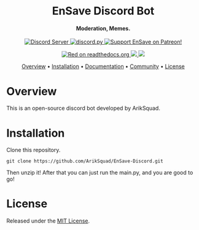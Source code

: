 
<h1 align="center">
  <br>
  <br>
  EnSave Discord Bot
  <br>
</h1>

<h4 align="center">Moderation, Memes.</h4>

<p align="center">
  <a href="https://discord.gg/Z5N5AWJmrA">
    <img src="https://discordapp.com/api/guilds/770634445370687519/widget.png?style=shield" alt="Discord Server">
  </a>
  <a href="https://github.com/Rapptz/discord.py/">
     <img src="https://img.shields.io/badge/discord-py-blue.svg" alt="discord.py">
      </a>
  </a>
  <a href="https://www.patreon.com/Ariksquad">
    <img src="https://img.shields.io/badge/Support-EnSave!-red.svg" alt="Support EnSave on Patreon!">
  </a>
</p>
<p align="center">
 
  </a>
  <a href="https://docs.mikart.eu">
    <img src="https://readthedocs.org/projects/red-discordbot/badge/?version=stable" alt="Red on readthedocs.org">
  </a>
 <a href="https://www.python.org/downloads/">
    <img src="https://img.shields.io/badge/python-3-brightgreen">
  </a>
  <a href="https://opensource.org/licenses/MIT">
    <img src="https://img.shields.io/github/license/ArikSquad/EnSave-Discord">
  <a href="https://twitter.com/intent/tweet?text=Wow:&url=https%3A%2F%2Fgithub.com%2FArikSquad%2FEnSave-Discord">
  
  
  </a>
</p>

<p align="center">
  <a href="#overview">Overview</a>
  •
  <a href="#installation">Installation</a>
  •
  <a href="https://docs.mikart.eu">Documentation</a>
  •
  <a href="https://discord.gg/Z5N5AWJmrA">Community</a>
  •
  <a href="#license">License</a>
</p>


# Overview
This is an open-source discord bot developed by ArikSquad.

# Installation
Clone this repository.
```
git clone https://github.com/ArikSquad/EnSave-Discord.git
```
Then unzip it!
After that you can just run the main.py, and you are good to go!

# License
Released under the [MIT License](https://opensource.org/licenses/MIT).

